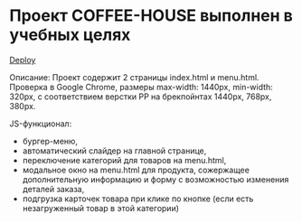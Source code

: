 # Проект COFFEE-HOUSE выполнен в учебных целях

[Deploy](https://rednata.github.io/coffee-house)

Описание: 
Проект содержит 2 страницы index.html и menu.html.
Проверка в Google Chrome, размеры max-width: 1440px, min-width: 320px, с соответствием верстки PP на брекпойнтах 1440px, 768px, 380px.

JS-функционал:
- бургер-меню,
- автоматический слайдер на главной странице,
- переключение категорий для товаров на menu.html,
- модальное окно на menu.html для продукта, сожержащее дополнительную информацию и форму с возможностью изменения деталей заказа,
- подгрузка карточек товара при клике по кнопке (если есть незагруженный товар в этой категории)

